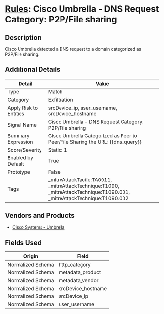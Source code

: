 # [Rules](README.md): Cisco Umbrella - DNS Request Category: P2P/File sharing

## Description
Cisco Umbrella detected a DNS request to a domain categorized as P2P/File sharing.

## Additional Details
|Detail|Value|
|----|----|
|Type|Match|
|Category|Exfiltration|
|Apply Risk to Entities|srcDevice_ip, user_username, srcDevice_hostname|
|Signal Name|Cisco Umbrella - DNS Request Category: P2P/File sharing|
|Summary Expression|Cisco Umbrella Categorized as Peer to Peer/File Sharing the URL: {{dns_query}}|
|Score/Severity|Static: 1|
|Enabled by Default|True|
|Prototype|False|
|Tags|_mitreAttackTactic:TA0011, _mitreAttackTechnique:T1090, _mitreAttackTechnique:T1090.001, _mitreAttackTechnique:T1090.002|
## Vendors and Products
- [Cisco Systems - Umbrella](../products/5ba50e74-3c05-4ea8-aeaf-5efde588c60f.md)


## Fields Used

|Origin|Field|
|----|----|
|Normalized Schema|http_category|
|Normalized Schema|metadata_product|
|Normalized Schema|metadata_vendor|
|Normalized Schema|srcDevice_hostname|
|Normalized Schema|srcDevice_ip|
|Normalized Schema|user_username|


